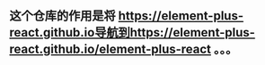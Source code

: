 ## 这个仓库的作用是将 https://element-plus-react.github.io导航到https://element-plus-react.github.io/element-plus-react 。。。
